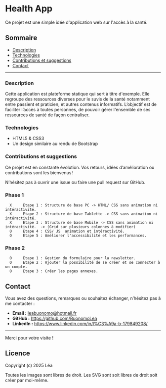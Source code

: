 # Health App

Ce projet est une simple idée d'application web sur l'accès à la santé.

## Sommaire

- [Description](#description)  
- [Technologies](#technologies)  
- [Contributions et suggestions](#contributions-et-suggestions)  
- [Contact](#contact)  

---

### Description

Cette application est plateforme statique qui sert à titre d'exemple.
Elle regroupe des ressources diverses pour le suvis de la santé notamment entre passient et praticien, et autres contenus informatifs.
L’objectif est de faciliter l’accès à toutes personnes, de pouvoir gérer l'ensemble de ses ressources de santé de façon centraliser.

### Technologies

- HTML5 & CSS3  
- Un design similaire au rendu de Bootstrap

### Contributions et suggestions

Ce projet est en constante évolution. Vos retours, idées d’amélioration ou contributions sont les bienvenus !  

N’hésitez pas à ouvrir une issue ou faire une pull request sur GitHub.

### Phase 1
      X     Etape 1 : Structure de base PC -> HTML/ CSS sans animation ni intéractivité.
      X     Etape 2 : Structure de base Tablette -> CSS sans animation ni intéractivité.
      X     Etape 3 : Structure de base Mobile -> CSS sans animation ni intéractivité.  -> (Grid sur plusieurs colonnes à modifier)
      O     Etape 4 : CSS/ JS  animation et intéractivité.
      O     Etape 5 : Améliorer l'accessibilité et les performances.

### Phase 2
      O     Etape 1 : Gestion du formulaire pour la newsletter.
      O     Etape 2 : Ajouter la possibilité de se créer et se connecter à un compte.
      O     Etape 3 : Créer les pages annexes.


## Contact

Vous avez des questions, remarques ou souhaitez échanger, n’hésitez pas à me contacter :

- **Email :** leabuonomo@hotmail.fr
- **GitHub :** https://github.com/BuonomoLea  
- **LinkedIn :** https://www.linkedin.com/in/l%C3%A9a-b-179849208/ 

---

Merci pour votre visite !

## Licence

Copyright (c) 2025 Léa

Toutes les images sont libres de droit.
Les SVG sont soit libres de droit soit créer par moi-même.
